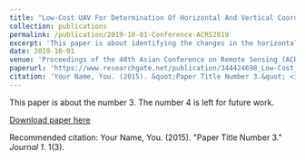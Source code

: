 ```yaml
---
title: "Low-Cost UAV For Determination Of Horizontal And Vertical Coordinates Changes Near Coastal Area"
collection: publications
permalink: /publication/2019-10-01-Conference-ACRS2019
excerpt: 'This paper is about identifying the changes in the horizontal and vertical formation at coastal area due to the coastal erosion and sea level rise by using low-cost UAV (DJI Phantom 3).'
date: 2019-10-01
venue: 'Proceedings of the 40th Asian Conference on Remote Sensing (ACRS 2019)'
paperurl: 'https://www.researchgate.net/publication/344424698_Low-Cost_Uav_For_Determination_Of_Horizontal_And_Vertical_Coordinates_Changes_Near_Coastal_Area'
citation: 'Your Name, You. (2015). &quot;Paper Title Number 3.&quot; <i>Journal 1</i>. 1(3).'
---
```

This paper is about the number 3. The number 4 is left for future work.

[Download paper here](https://www.researchgate.net/publication/344424698_Low-Cost_Uav_For_Determination_Of_Horizontal_And_Vertical_Coordinates_Changes_Near_Coastal_Area)

Recommended citation: Your Name, You. (2015). "Paper Title Number 3." <i>Journal 1</i>. 1(3).
